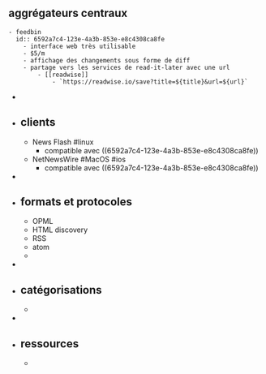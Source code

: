 ## aggrégateurs centraux
	- feedbin
	  id:: 6592a7c4-123e-4a3b-853e-e8c4308ca8fe
		- interface web très utilisable
		- $5/m
		- affichage des changements sous forme de diff
		- partage vers les services de read-it-later avec une url
			- [[readwise]]
				- `https://readwise.io/save?title=${title}&url=${url}`
-
- ## clients
	- News Flash #linux
		- compatible avec ((6592a7c4-123e-4a3b-853e-e8c4308ca8fe))
	- NetNewsWire #MacOS #ios
		- compatible avec ((6592a7c4-123e-4a3b-853e-e8c4308ca8fe))
-
- ## formats et protocoles
	- OPML
	- HTML discovery
	- RSS
	- atom
	-
-
- ## catégorisations
	-
-
- ## ressources
	-